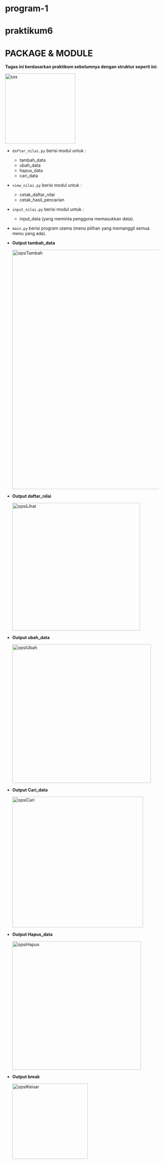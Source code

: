 # program-1
# praktikum6
# PACKAGE & MODULE
**Tugas ini berdasarkan praktikum sebelumnya dengan struktur seperti ini:**

 <img width="230" alt="sss" src="https://user-images.githubusercontent.com/56913656/71645291-b2bde880-2d08-11ea-9155-c9cb1370ee9d.png">
 
* ``daftar_nilai.py`` berisi modul untuk  :
    * tambah_data
    * ubah_data
    * hapus_data
    * cari_data 
* ``view_nilai.py`` berisi modul untuk : 
    * cetak_daftar_nilai 
    * cetak_hasil_pencarian
* ``input_nilai.py`` berisi modul untuk :
    * input_data (yang meminta pengguna memasukkan data).
* ``main.py`` berisi program utama (menu pilihan yang memanggil semua menu yang ada).
* **Output tambah_data**
  
   <img width="784" alt="opsiTambah" src="https://user-images.githubusercontent.com/56913656/71645566-d7b45a80-2d0c-11ea-95f4-64a19c61d4d1.png">

* **Output daftar_nilai**

  <img width="418" alt="opsiLihat" src="https://user-images.githubusercontent.com/56913656/71645584-164a1500-2d0d-11ea-99c9-51c4636c7cda.png">

* **Output ubah_data**

  <img width="454" alt="opsiUbah" src="https://user-images.githubusercontent.com/56913656/71645599-3ed20f00-2d0d-11ea-8649-fec892b0f382.png">

* **Output Cari_data**

  <img width="428" alt="opsiCari" src="https://user-images.githubusercontent.com/56913656/71645619-704ada80-2d0d-11ea-9d52-eb1c26fcf281.png">

* **Output Hapus_data**

  <img width="421" alt="opsiHapus" src="https://user-images.githubusercontent.com/56913656/71645628-8f496c80-2d0d-11ea-994e-9d5de3582049.png">

* **Output break**

  <img width="247" alt="opsiKeluar" src="https://user-images.githubusercontent.com/56913656/71645639-ae47fe80-2d0d-11ea-912a-38b9a71417a4.png">
